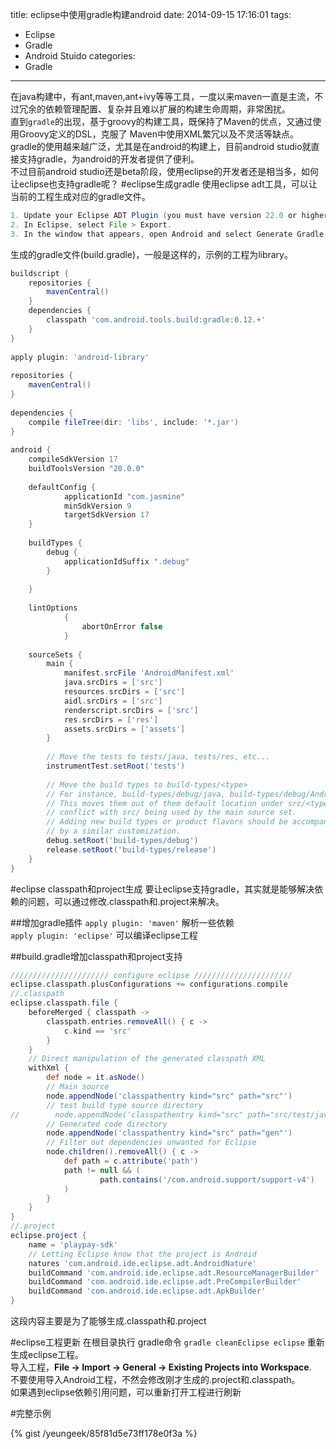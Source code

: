 title: eclipse中使用gradle构建android
date: 2014-09-15 17:16:01
tags:
- Eclipse
- Gradle
- Android Stuido
categories:
- Gradle
---

在java构建中，有ant,maven,ant+ivy等等工具，一度以来maven一直是主流，不过冗余的依赖管理配置、复杂并且难以扩展的构建生命周期，非常困扰。  
直到`gradle`的出现，基于groovy的构建工具，既保持了Maven的优点，又通过使用Groovy定义的DSL，克服了 Maven中使用XML繁冗以及不灵活等缺点。  
gradle的使用越来越广泛，尤其是在android的构建上，目前android studio就直接支持gradle，为android的开发者提供了便利。  
不过目前android studio还是beta阶段，使用eclipse的开发者还是相当多，如何让eclipse也支持gradle呢？
#eclipse生成gradle 
使用eclipse adt工具，可以让当前的工程生成对应的gradle文件。
``` java
1. Update your Eclipse ADT Plugin (you must have version 22.0 or higher).
2. In Eclipse, select File > Export.
3. In the window that appears, open Android and select Generate Gradle build files.
```

生成的gradle文件(build.gradle)，一般是这样的，示例的工程为library。
``` gradle
buildscript {
    repositories {
        mavenCentral()
    }
    dependencies {
        classpath 'com.android.tools.build:gradle:0.12.+'
    }
}
 
apply plugin: 'android-library'
 
repositories {
    mavenCentral()
}
 
dependencies {
    compile fileTree(dir: 'libs', include: '*.jar')
}
 
android {
    compileSdkVersion 17
    buildToolsVersion "20.0.0"
 
    defaultConfig {
            applicationId "com.jasmine"
            minSdkVersion 9
            targetSdkVersion 17
    }
     
    buildTypes {
        debug {
            applicationIdSuffix ".debug"
        }
        
    }
 
    lintOptions
            {
                abortOnError false
            }
 
    sourceSets {
        main {
            manifest.srcFile 'AndroidManifest.xml'
            java.srcDirs = ['src']
            resources.srcDirs = ['src']
            aidl.srcDirs = ['src']
            renderscript.srcDirs = ['src']
            res.srcDirs = ['res']
            assets.srcDirs = ['assets']
        }
 
        // Move the tests to tests/java, tests/res, etc...
        instrumentTest.setRoot('tests')
 
        // Move the build types to build-types/<type>
        // For instance, build-types/debug/java, build-types/debug/AndroidManifest.xml, ...
        // This moves them out of them default location under src/<type>/... which would
        // conflict with src/ being used by the main source set.
        // Adding new build types or product flavors should be accompanied
        // by a similar customization.
        debug.setRoot('build-types/debug')
        release.setRoot('build-types/release')
    }
}
```

#eclipse classpath和project生成
要让eclipse支持gradle，其实就是能够解决依赖的问题，可以通过修改.classpath和.project来解决。

##增加gradle插件
`apply plugin: 'maven'` 解析一些依赖  
`apply plugin: 'eclipse'` 可以编译eclipse工程  

##build.gradle增加classpath和project支持
``` gradle
////////////////////// configure eclipse //////////////////////
eclipse.classpath.plusConfigurations += configurations.compile
//.classpath
eclipse.classpath.file {
    beforeMerged { classpath ->
        classpath.entries.removeAll() { c ->
            c.kind == 'src'
        }
    }
    // Direct manipulation of the generated classpath XML
    withXml {
        def node = it.asNode()
        // Main source
        node.appendNode('classpathentry kind="src" path="src"')
        // test build type source directory
//        node.appendNode('classpathentry kind="src" path="src/test/java"')
        // Generated code directory
        node.appendNode('classpathentry kind="src" path="gen"')
        // Filter out dependencies unwanted for Eclipse
        node.children().removeAll() { c ->
            def path = c.attribute('path')
            path != null && (
                    path.contains('/com.android.support/support-v4')
            )
        }
    }
}
//.project
eclipse.project {
    name = 'playpay-sdk'
    // Letting Eclipse know that the project is Android
    natures 'com.android.ide.eclipse.adt.AndroidNature'
    buildCommand 'com.android.ide.eclipse.adt.ResourceManagerBuilder'
    buildCommand 'com.android.ide.eclipse.adt.PreCompilerBuilder'
    buildCommand 'com.android.ide.eclipse.adt.ApkBuilder'
}
```
这段内容主要是为了能够生成.classpath和.project  

#eclipse工程更新
在根目录执行 gradle命令  `gradle cleanEclipse eclipse` 重新生成eclipse工程。  
导入工程，**File -> Import -> General -> Existing Projects into Workspace**.  
不要使用导入Android工程，不然会修改刚才生成的.project和.classpath。  
如果遇到eclipse依赖引用问题，可以重新打开工程进行刷新  

#完整示例

{% gist /yeungeek/85f81d5e73ff178e0f3a %}



